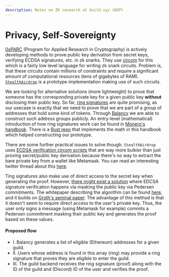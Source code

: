 ```yaml
---
description: Notes on ZK research at Guild.xyz (WIP)
---
```


# Privacy, Self-Sovereignty

[0xPARC](https://0xparc.org/about) (Program for Applied Research in Cryptography) is actively developing methods to prove public key derivation from secret keys, verifying ECDSA signatures, etc. in zk snarks. They use [circom](https://docs.circom.io/) for this which is a fairly low level language for writing zk snark circuits. Problem is, that these circuits contain millions of constraints and require a significant amount of computational resources (tens of gigabytes of RAM). [`StealthAirdrop`](https://github.com/nalinbhardwaj/stealthdrop) is a prototype implementation making use of such circuits.

We are looking for alternative solutions (more lightweight) to prove that someone has the corresponding private key for a given public key **without** disclosing their public key. So far, [ring signatures](https://en.wikipedia.org/wiki/Ring\_signature) are quite promising, as our usecase is exactly that we need to prove that we are part of a group of addresses that hold some kind of tokens. Through [Balancy](https://github.com/zgendao/balancy) we are able to construct such address groups publicly. An entry-level (mathematical) introduction of how ring signatures work can be found in [Monero's handbook](https://www.getmonero.org/library/Zero-to-Monero-2-0-0.pdf). There is a [Rust repo](https://github.com/edwinhere/nazgul) that implements the math in this handbook which helped constructing our prototype.

There are some further practical issues to solve though. `StealthAirdrop` uses [ECDSA verification circom scripts](https://github.com/0xPARC/circom-ecdsa) that are way more bulkier than just proving secret/public key derivation because there's no way to extract the bare private key from a wallet like Metamask. You can read an interesting twitter thread about this [here](https://twitter.com/0xPARC/status/1493704577002049537?s=20\&t=X-5Bs1oWNjmbTASp2T82DA).

Ting signatures also make use of direct access to the secret key when generating the proof. However, [there might exist a solution](https://github.com/cloudflare/zkp-ecdsa) where EDCSA signature verification happens via masking the public key via Pedersen commitments. The whitepaper describing the algorithm can be found [here](https://eprint.iacr.org/2021/1183.pdf), and it builds on [Groth's seminal paper](https://eprint.iacr.org/2014/764.pdf). The advantage of this method is that it doesn't seem to require direct access to the user's private key. Thus, the user only signs a message (using Metamask for example) commits a Pedersen commitment masking their public key and generates the proof based on these values.

#### Proposed flow

* I. Balancy generates a list of eligible (Ethereum) addresses for a given guild.
* II. Users whose address is found in this array (ring) may provide a ring signature that proves they are eligible to enter the guild.
* III. The guild backend receives the ring signature (proof) along with the ID of the guild and (Discord) ID of the user and verifies the proof.
